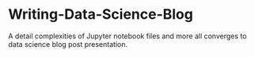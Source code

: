 # Writing-Data-Science-Blog
A detail complexities of Jupyter notebook files and more all converges to data science blog post presentation.
